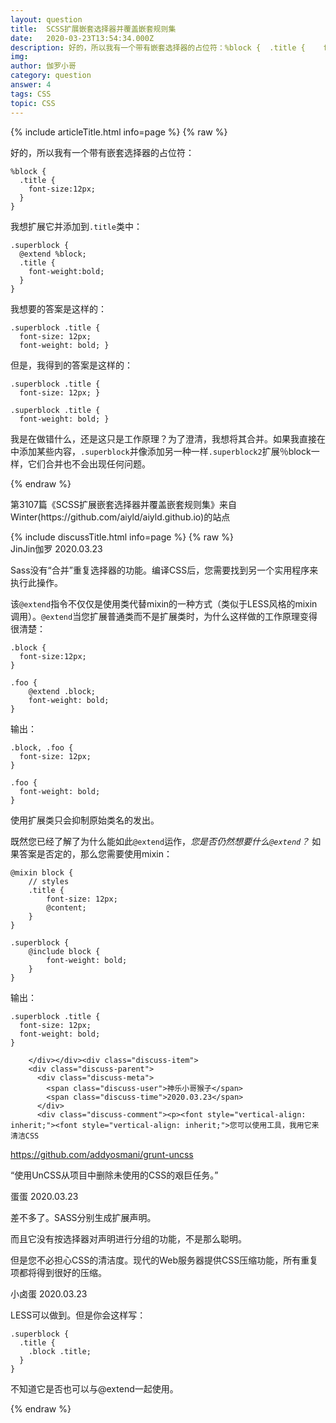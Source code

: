 ```yaml
---
layout: question
title:  SCSS扩展嵌套选择器并覆盖嵌套规则集
date:   2020-03-23T13:54:34.000Z
description: 好的，所以我有一个带有嵌套选择器的占位符：%block {  .title {    font-size 12px;  }}我想扩展它并...
img: 
author: 伽罗小哥
category: question
answer: 4
tags: CSS
topic: CSS
---
```

<div class="article-root">
  <div class="article">
    {% include articleTitle.html info=page %}
    {% raw %}
    <div class="article-content"><p><font style="vertical-align: inherit;"><font style="vertical-align: inherit;">好的，所以我有一个带有嵌套选择器的占位符：</font></font></p>

<pre><code>%block {<font></font>
  .title {<font></font>
    font-size:12px;<font></font>
  }<font></font>
}<font></font>
</code></pre>

<p><font style="vertical-align: inherit;"><font style="vertical-align: inherit;">我想扩展它并添加到</font></font><code>.title</code><font style="vertical-align: inherit;"><font style="vertical-align: inherit;">类中：</font></font></p>

<pre><code>.superblock {<font></font>
  @extend %block;<font></font>
  .title {<font></font>
    font-weight:bold;<font></font>
  }<font></font>
}<font></font>
</code></pre>

<p><font style="vertical-align: inherit;"><font style="vertical-align: inherit;">我想要的答案是这样的：</font></font></p>

<pre><code>.superblock .title {<font></font>
  font-size: 12px;<font></font>
  font-weight: bold; }<font></font>
</code></pre>

<p><font style="vertical-align: inherit;"><font style="vertical-align: inherit;">但是，我得到的答案是这样的：</font></font></p>

<pre><code>.superblock .title {<font></font>
  font-size: 12px; }<font></font>
<font></font>
.superblock .title {<font></font>
  font-weight: bold; }<font></font>
</code></pre>

<p><font style="vertical-align: inherit;"><font style="vertical-align: inherit;">我是在做错什么，还是这只是工作原理？</font><font style="vertical-align: inherit;">为了澄清，我想将其合并。</font><font style="vertical-align: inherit;">如果我直接在中添加某些内容，</font></font><code>.superblock</code><font style="vertical-align: inherit;"><font style="vertical-align: inherit;">并像添加另一种一样</font></font><code>.superblock2</code><font style="vertical-align: inherit;"><font style="vertical-align: inherit;">扩展％block一样，它们合并也不会出现任何问题。</font></font></p></div>
    {% endraw %}
  </div>
  <p class="winter_mark">第3107篇《SCSS扩展嵌套选择器并覆盖嵌套规则集》来自Winter(https://github.com/aiyld/aiyld.github.io)的站点</p>
  <div class="discuss-wrapper">
    {% include discussTitle.html info=page %}
    {% raw %}
    <div class="discuss-item">
        <div class="discuss-parent">
          <div class="discuss-meta">
            <span class="discuss-user">JinJin伽罗</span>
            <span class="discuss-time">2020.03.23</span>
          </div>
          <div class="discuss-comment"><p><font style="vertical-align: inherit;"><font style="vertical-align: inherit;">Sass没有“合并”重复选择器的功能。</font><font style="vertical-align: inherit;">编译CSS后，您需要找到另一个实用程序来执行此操作。</font></font></p>

<p><font style="vertical-align: inherit;"><font style="vertical-align: inherit;">该</font></font><code>@extend</code><font style="vertical-align: inherit;"><font style="vertical-align: inherit;">指令不仅仅是使用类代替mixin的一种方式（类似于LESS风格的mixin调用）。</font></font><code>@extend</code><font style="vertical-align: inherit;"><font style="vertical-align: inherit;">当您扩展普通类而不是扩展类时，</font><font style="vertical-align: inherit;">为什么</font><font style="vertical-align: inherit;">这样做的工作原理变得很清楚：</font></font></p>

<pre><code>.block {<font></font>
  font-size:12px;<font></font>
}<font></font>
<font></font>
.foo {<font></font>
    @extend .block;<font></font>
    font-weight: bold;<font></font>
}<font></font>
</code></pre>

<p><font style="vertical-align: inherit;"><font style="vertical-align: inherit;">输出：</font></font></p>

<pre><code>.block, .foo {<font></font>
  font-size: 12px;<font></font>
}<font></font>
<font></font>
.foo {<font></font>
  font-weight: bold;<font></font>
}<font></font>
</code></pre>

<p><font style="vertical-align: inherit;"><font style="vertical-align: inherit;">使用扩展类只会抑制原始类名的发出。</font></font></p>

<p><font style="vertical-align: inherit;"><font style="vertical-align: inherit;">既然您已经了解了为什么能如此</font></font><code>@extend</code><font style="vertical-align: inherit;"><font style="vertical-align: inherit;">运作，</font></font><em><font style="vertical-align: inherit;"><font style="vertical-align: inherit;">您是否仍然想要什么</font></font><code>@extend</code><font style="vertical-align: inherit;"><font style="vertical-align: inherit;">？</font></font></em><font style="vertical-align: inherit;"><font style="vertical-align: inherit;">  如果答案是否定的，那么您需要使用mixin：</font></font></p>

<pre><code>@mixin block {<font></font>
    // styles<font></font>
    .title {<font></font>
        font-size: 12px;<font></font>
        @content;<font></font>
    }<font></font>
}<font></font>
<font></font>
.superblock {<font></font>
    @include block {<font></font>
        font-weight: bold;<font></font>
    }<font></font>
}<font></font>
</code></pre>

<p><font style="vertical-align: inherit;"><font style="vertical-align: inherit;">输出：</font></font></p>

<pre><code>.superblock .title {<font></font>
  font-size: 12px;<font></font>
  font-weight: bold;<font></font>
}<font></font>
</code></pre></div>
        </div></div><div class="discuss-item">
        <div class="discuss-parent">
          <div class="discuss-meta">
            <span class="discuss-user">神乐小哥猴子</span>
            <span class="discuss-time">2020.03.23</span>
          </div>
          <div class="discuss-comment"><p><font style="vertical-align: inherit;"><font style="vertical-align: inherit;">您可以使用工具，我用它来清洁CSS
 </font></font><a href="https://github.com/addyosmani/grunt-uncss" rel="nofollow"><font style="vertical-align: inherit;"><font style="vertical-align: inherit;">https://github.com/addyosmani/grunt-uncss</font></font></a></p>

<p><font style="vertical-align: inherit;"><font style="vertical-align: inherit;">“使用UnCSS从项目中删除未使用的CSS的艰巨任务。”</font></font></p></div>
        </div></div><div class="discuss-item">
        <div class="discuss-parent">
          <div class="discuss-meta">
            <span class="discuss-user">蛋蛋</span>
            <span class="discuss-time">2020.03.23</span>
          </div>
          <div class="discuss-comment"><p><font style="vertical-align: inherit;"><font style="vertical-align: inherit;">差不多了。</font><font style="vertical-align: inherit;">SASS分别生成扩展声明。</font></font></p>

<p><font style="vertical-align: inherit;"><font style="vertical-align: inherit;">而且它没有按选择器对声明进行分组的功能，不是那么聪明。</font></font></p>

<p><font style="vertical-align: inherit;"><font style="vertical-align: inherit;">但是您不必担心CSS的清洁度。</font><font style="vertical-align: inherit;">现代的Web服务器提供CSS压缩功能，所有重复项都将得到很好的压缩。</font></font></p></div>
        </div></div><div class="discuss-item">
        <div class="discuss-parent">
          <div class="discuss-meta">
            <span class="discuss-user">小卤蛋</span>
            <span class="discuss-time">2020.03.23</span>
          </div>
          <div class="discuss-comment"><p><font style="vertical-align: inherit;"><font style="vertical-align: inherit;">LESS可以做到。</font><font style="vertical-align: inherit;">但是你会这样写：</font></font></p>

<pre><code>.superblock {<font></font>
  .title {<font></font>
    .block .title;<font></font>
  }<font></font>
}<font></font>
</code></pre>

<p><font style="vertical-align: inherit;"><font style="vertical-align: inherit;">不知道它是否也可以与@extend一起使用。</font></font></p></div>
        </div></div>
    {% endraw %}
  </div>
<div>
